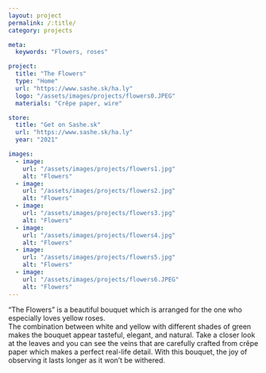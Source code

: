 ```yaml
---
layout: project
permalink: /:title/
category: projects

meta:
  keywords: "Flowers, roses"

project:
  title: "The Flowers"
  type: "Home"
  url: "https://www.sashe.sk/ha.ly"
  logo: "/assets/images/projects/flowers0.JPEG"
  materials: "Crêpe paper, wire"

store:
  title: "Get on Sashe.sk"
  url: "https://www.sashe.sk/ha.ly"
  year: "2021"

images:
  - image:
    url: "/assets/images/projects/flowers1.jpg"
    alt: "Flowers"
  - image:
    url: "/assets/images/projects/flowers2.jpg"
    alt: "Flowers"
  - image:
    url: "/assets/images/projects/flowers3.jpg"
    alt: "Flowers"
  - image:
    url: "/assets/images/projects/flowers4.jpg"
    alt: "Flowers"
  - image:
    url: "/assets/images/projects/flowers5.jpg"
    alt: "Flowers"
  - image:
    url: "/assets/images/projects/flowers6.JPEG"
    alt: "Flowers"
---
```

<p>
  “The Flowers” is a beautiful bouquet which is arranged for the one who especially loves yellow roses.<br>
  The combination between white and yellow with different shades of green makes the bouquet appear tasteful, elegant, and natural. Take a closer look at the leaves and you can see the veins that are carefully crafted from crêpe paper which makes a perfect real-life detail. With this bouquet, the joy of observing it lasts longer as it won’t be withered.
</p>
